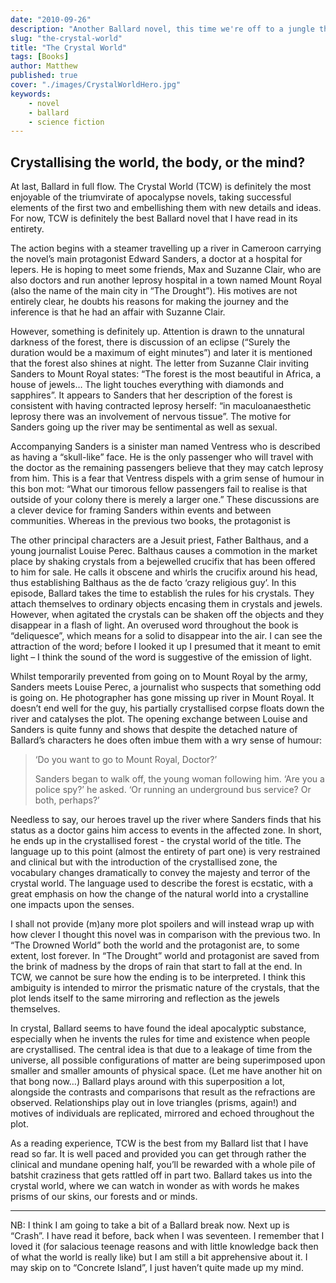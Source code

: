 ```yaml
---
date: "2010-09-26"
description: "Another Ballard novel, this time we're off to a jungle that's rapidly turning into Crystal. But why? Because it's Ballard, that's why."
slug: "the-crystal-world" 
title: "The Crystal World"
tags: [Books]
author: Matthew
published: true
cover: "./images/CrystalWorldHero.jpg"
keywords:
    - novel
    - ballard
    - science fiction
---
```


## Crystallising the world, the body, or the mind?

At last, Ballard in full flow. The Crystal World (TCW) is definitely the most enjoyable of the triumvirate of apocalypse novels, taking successful elements of the first two and embellishing them with new details and ideas. For now, TCW is definitely the best Ballard novel that I have read in its entirety.

The action begins with a steamer travelling up a river in Cameroon carrying the novel’s main protagonist Edward Sanders, a doctor at a hospital for lepers. He is hoping to meet some friends, Max and Suzanne Clair, who are also doctors and run another leprosy hospital in a town named Mount Royal (also the name of the main city in “The Drought”). His motives are not entirely clear, he doubts his reasons for making the journey and the inference is that he had an affair with Suzanne Clair.

However, something is definitely up. Attention is drawn to the unnatural darkness of the forest, there is discussion of an eclipse (“Surely the duration would be a maximum of eight minutes”) and later it is mentioned that the forest also shines at night. The letter from Suzanne Clair inviting Sanders to Mount Royal states: “The forest is the most beautiful in Africa, a house of jewels… The light touches everything with diamonds and sapphires”. It appears to Sanders that her description of the forest is consistent with having contracted leprosy herself: “in maculoanaesthetic leprosy there was an involvement of nervous tissue”. The motive for Sanders going up the river may be sentimental as well as sexual.

Accompanying Sanders is a sinister man named Ventress who is described as having a “skull-like” face. He is the only passenger who will travel with the doctor as the remaining passengers believe that they may catch leprosy from him. This is a fear that Ventress dispels with a grim sense of humour in this bon mot: “What our timorous fellow passengers fail to realise is that outside of your colony there is merely a larger one.” These discussions are a clever device for framing Sanders within events and between communities. Whereas in the previous two books, the protagonist is

The other principal characters are a Jesuit priest, Father Balthaus, and a young journalist Louise Perec. Balthaus causes a commotion in the market place by shaking  crystals from a bejewelled crucifix that has been offered to him for sale. He calls it obscene and whirls the crucifix around his head, thus establishing Balthaus as the de facto ‘crazy religious guy’. In this episode, Ballard takes the time to establish the rules for his crystals. They attach themselves to ordinary objects encasing them in crystals and jewels. However, when agitated the crystals can be shaken off the objects and they disappear in a flash of light. An overused word throughout the book is “deliquesce”, which means for a solid to disappear into the air. I can see the attraction of the word; before I looked it up I presumed that it meant to emit light – I think the sound of the word is suggestive of the emission of light.

Whilst temporarily prevented from going on to Mount Royal by the army, Sanders meets Louise Perec, a journalist who suspects that something odd is going on. He photographer has gone missing up river in Mount Royal. It doesn’t end well for the guy, his partially crystallised corpse floats down the river and catalyses the plot. The opening exchange between Louise and Sanders is quite funny and shows that despite the detached nature of Ballard’s characters he does often imbue them with a wry sense of humour:

> ‘Do you want to go to Mount Royal, Doctor?’
>
> Sanders began to walk off, the young woman following him. ‘Are you a police spy?’ he asked. ‘Or running an underground bus service? Or both, perhaps?’

Needless to say, our heroes travel up the river where Sanders finds that his status as a doctor gains him access to events in the affected zone. In short, he ends up in the crystallised forest - the crystal world of the title. The language up to this point (almost the entirety of part one) is very restrained and clinical but with the introduction of the crystallised zone, the vocabulary changes dramatically to convey the majesty and terror of the crystal world. The language used to describe the forest is ecstatic, with a great emphasis on how the change of the natural world into a crystalline one impacts upon the senses.

I shall not provide (m)any more plot spoilers and will instead wrap up with how clever I thought this novel was in comparison with the previous two. In “The Drowned World” both the world and the protagonist are, to some extent, lost forever. In “The Drought” world and protagonist are saved from the brink of madness by the drops of rain that start to fall at the end. In TCW, we cannot be sure how the ending is to be interpreted. I think this ambiguity is intended to mirror the prismatic nature of the crystals, that the plot lends itself to the same mirroring and reflection as the jewels themselves.

In crystal, Ballard seems to have found the ideal apocalyptic substance, especially when he invents the rules for time and existence when people are crystallised. The central idea is that due to a leakage of time from the universe, all possible configurations of matter are being superimposed upon smaller and smaller amounts of physical space. (Let me have another hit on that bong now…) Ballard plays around with this superposition a lot, alongside the contrasts and comparisons that result as the refractions are observed. Relationships play out in love triangles (prisms, again!) and motives of individuals are replicated, mirrored and echoed throughout the plot.

As a reading experience, TCW is the best from my Ballard list that I have read so far. It is well paced and provided you can get through rather the clinical and mundane opening half, you’ll be rewarded with a whole pile of batshit craziness that gets rattled off in part two. Ballard takes us into the crystal world, where we can watch in wonder as with words he makes prisms of our skins, our forests and or minds.

---

NB: I think I am going to take a bit of a Ballard break now. Next up is “Crash”. I have read it before, back when I was seventeen. I remember that I loved it (for salacious teenage reasons and with little knowledge back then of what the world is really like) but I am still a bit apprehensive about it. I may skip on to “Concrete Island”, I just haven’t quite made up my mind.